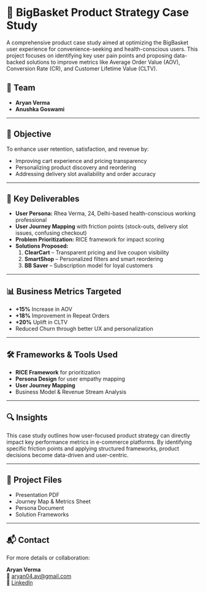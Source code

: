 # 🛒 BigBasket Product Strategy Case Study

A comprehensive product case study aimed at optimizing the BigBasket user experience for convenience-seeking and health-conscious users. This project focuses on identifying key user pain points and proposing data-backed solutions to improve metrics like Average Order Value (AOV), Conversion Rate (CR), and Customer Lifetime Value (CLTV).

## 👥 Team
- **Aryan Verma**
- **Anushka Goswami**

---

## 🧠 Objective

To enhance user retention, satisfaction, and revenue by:
- Improving cart experience and pricing transparency
- Personalizing product discovery and reordering
- Addressing delivery slot availability and order accuracy

---

## 📌 Key Deliverables

- **User Persona:** Rhea Verma, 24, Delhi-based health-conscious working professional
- **User Journey Mapping** with friction points (stock-outs, delivery slot issues, confusing checkout)
- **Problem Prioritization:** RICE framework for impact scoring
- **Solutions Proposed:**
  1. **ClearCart** – Transparent pricing and live coupon visibility
  2. **SmartShop** – Personalized filters and smart reordering
  3. **BB Saver** – Subscription model for loyal customers

---

## 📊 Business Metrics Targeted

- **+15%** Increase in AOV  
- **+18%** Improvement in Repeat Orders  
- **+20%** Uplift in CLTV  
- Reduced Churn through better UX and personalization  

---

## 🛠 Frameworks & Tools Used

- **RICE Framework** for prioritization  
- **Persona Design** for user empathy mapping  
- **User Journey Mapping**  
- Business Model & Revenue Stream Analysis  

---

## 🔍 Insights

This case study outlines how user-focused product strategy can directly impact key performance metrics in e-commerce platforms. By identifying specific friction points and applying structured frameworks, product decisions become data-driven and user-centric.

---

## 📁 Project Files

- Presentation PDF  
- Journey Map & Metrics Sheet  
- Persona Document  
- Solution Frameworks  

---

## 📬 Contact

For more details or collaboration:

**Aryan Verma**  
📧 aryan04.av@gmail.com  
🔗 [LinkedIn](https://www.linkedin.com/in/aryan-verma-817490264/)  

